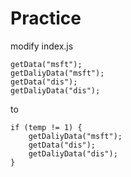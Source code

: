 # Practice

modify index.js   
    
    getData("msft");
    getDaliyData("msft");   
    getData("dis");
    getDaliyData("dis");
 to
 
    if (temp != 1) {
        getDaliyData("msft");
        getData("dis");
        getDaliyData("dis");
    }
